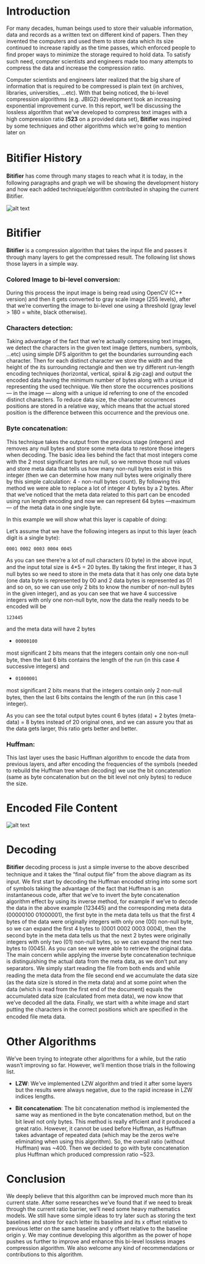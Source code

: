 # Introduction
For many decades, human beings used to store their valuable information, data and records as a written text on different kind of papers.
Then they invented the computers and used them to store data which its size continued to increase rapidly as the time passes, which enforced people to ﬁnd proper ways to minimize the storage required to hold data.
To satisfy such need, computer scientists and engineers made too many attempts to compress the data and increase the compression ratio.

Computer scientists and engineers later realized that the big share of information that is required to be compressed is plain text (in archives, libraries, universities, …etc).
With that being noticed, the bi-level compression algorithms (e.g. JBIG2) development took an increasing exponential improvement curve.
In this report, we’ll be discussing the lossless algorithm that we’ve developed to compress text images with a high compression ratio (**523** on a provided data set), **Bitiﬁer** was inspired by some techniques and other algorithms which we’re going to mention later on

# Bitiﬁer History
**Bitiﬁer** has come through many stages to reach what it is today, in the following paragraphs and graph we will be showing the development history and how each added technique/algorithm contributed in shaping the current Bitiﬁer.

![alt text](https://lh5.googleusercontent.com/E37902D_oI1ZB5o9ECGUqsb_JXjb6_PGIOIG3bMVYpsSGFzVPPdHk8rs_OrLOkQZAQpu-MESfaJIXqVTvMqX=w1920-h949-rw)

# Bitifier
**Bitiﬁer** is a compression algorithm that takes the input ﬁle and passes it through many layers to get the compressed result. The following list shows those layers in a simple way.

### Colored Image to bi-level conversion:
During this process the input image is being read using OpenCV (C++ version) and then it gets converted to gray scale image (255 levels), after that we’re converting the image to bi-level one using a threshold (gray level > 180 = white, black otherwise).

### Characters detection:
Taking advantage of the fact that we’re actually compressing text images, we detect the characters in the given text image (letters, numbers, symbols, …etc) using simple DFS algorithm to get the boundaries surrounding each character. Then for each distinct character we store the width and the height of the its surrounding rectangle and then we try different run-length encoding techniques (horizontal, vertical, spiral & zig-zag) and output the encoded data having the minimum number of bytes along with a unique id representing the used technique.
We then store the occurrences positions — in the image —  along with a unique id referring to one of the encoded distinct characters.
To reduce data size, the character occurrences positions are stored in a relative way, which means that the actual stored position is the difference between this occurrence and the previous one.

### Byte concatenation:
This technique takes the output from the previous stage (integers) and removes any null bytes and store some meta data to restore those integers when decoding.
The basic idea lies behind the fact that most integers come with the 2 most signiﬁcant bytes are null, so we remove those null values and store meta data that tells us how many non-null bytes exist in this integer (then we can determine how many null bytes were originally there by this simple calculation: 4 - non-null bytes count). By following this method we were able to replace a lot of integer 4 bytes by a 2 bytes.
After that we’ve noticed that the meta data related to this part can be encoded using run length encoding and now we can represent 64 bytes —maximum— of the meta data in one single byte.

In this example we will show what this layer is capable of doing:

Let’s assume that we have the following integers as input to this layer (each digit is a single byte):

`0001 0002 0003 0004 0045`

As you can see there’re a lot of null characters (0 byte) in the above input, and the input total size is 4*5 = 20 bytes.
By taking the ﬁrst integer, it has 3 null bytes so we need to store in the meta data that it has only one data byte (one data byte is represented by 00 and 2 data bytes is represented as 01 and so on, so we can use only 2 bits to know the number of non-null bytes in the given integer), and as you can see that we have 4 successive integers with only one non-null byte, now the data the really needs to be encoded will be 

`123445`

and the meta data will have 2 bytes 

* `00000100`

most signiﬁcant 2 bits means that the integers contain only one non-null byte, then the last 6 bits contains the length of the run (in this case 4 successive integers)
and

* `01000001`

most signiﬁcant 2 bits means that the integers contain only 2 non-null bytes, then the last 6 bits contains the length of the run (in this case 1 integer).

As you can see the total output bytes count 6 bytes (data) + 2 bytes (meta-data) = 8 bytes instead of 20 original ones, and we can assure you that as the data gets larger, this ratio gets better and better. 

### Huffman:
This last layer uses the basic Huffman algorithm to encode the data from previous layers, and after encoding the frequencies of the symbols (needed to rebuild the Huffman tree when decoding) we use the bit concatenation (same as byte concatenation but on the bit level not only bytes) to reduce the size.

# Encoded File Content
![alt text](https://lh5.googleusercontent.com/fcQ6sWEzXiD2DWKUyVEwJ7-LNanZC2FDvYXbciHzzMNmzanxYtWmzM2nT0AwE9bXHS0FY_3_nlKxzm3cu4UH=w1920-h949-rw)

# Decoding
**Bitiﬁer** decoding process is just a simple inverse to the above described technique and it takes the “ﬁnal output ﬁle” from the above diagram as its input. We ﬁrst start by decoding the Huffman encoded string into some sort of symbols taking the advantage of the fact that Huffman is an instantaneous code, after that we’ve to invert the byte concatenation algorithm effect by using its inverse method, for example if we’ve to decode the data in the above example (123445) and the corresponding meta data (00000100 01000001), the ﬁrst byte in the meta data tells us that the ﬁrst 4 bytes of the data were originally integers with only one (00) non-null byte, so we can expand the ﬁrst 4 bytes to (0001 0002 0003 0004), then the second byte in the meta data tells us that the next 2 bytes were originally integers with only two (01) non-null bytes, so we can expand the next two bytes to (0045). As you can see we were able to retrieve the original data.
The main concern while applying the inverse byte concatenation technique is distinguishing the actual data from the meta data, as we don’t put any separators. We simply start reading the ﬁle from both ends and while reading the meta data from the ﬁle second end we accumulate the data size (as the data size is stored in the meta data) and at some point when the data (which is read from the ﬁrst end of the document) equals the 
accumulated data size (calculated from meta data), we now know that we’ve decoded all the data.
Finally, we start with a white image and start putting the characters in the correct positions which are speciﬁed in the encoded ﬁle meta data.

# Other Algorithms
We’ve been trying to integrate other algorithms for a while, but the ratio wasn’t improving so far. However, we’ll mention those trials in the following list.

* **LZW**:
We’ve implemented LZW algorithm and tried it after some layers but the results were always negative, due to the rapid increase in LZW indices lengths.

* **Bit concatenation**:
The bit concatenation method is implemented the same way as mentioned in the byte concatenation method, but on the bit level not only bytes. This method is really efﬁcient and it produced a great ratio. However, it cannot be used before Huffman, as Huffman takes advantage of repeated data (which may be the zeros we’re eliminating when using this algorithm). So, the overall ratio (without Huffman) was ~400. Then we decided to go with byte concatenation plus Huffman which produced compression ratio ~523.

# Conclusion
We deeply believe that this algorithm can be improved much more than its current state. After some researches we’ve found that if we need to break through the current ratio barrier, we’ll need some heavy mathematics models. We still have some simple ideas to try later such as storing the text baselines and store for each letter its baseline and its x offset relative to previous letter on the same baseline and y offset relative to the baseline origin y. We may continue developing this algorithm as the power of hope pushes us further to improve and enhance this bi-level lossless images compression algorithm. We also welcome any kind of recommendations or contributions to this algorithm. 

